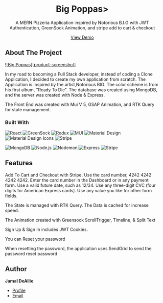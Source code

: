 <div align="center">
<h1 align="center">Big Poppas></h1>

<p align="center">A MERN Pizzeria Application inspired by Notorious B.I.G with JWT Authentication, GreenSock Animation, and stripe add to cart & checkout </p>
<p align="center"><a href="https://github.com/Jamal-Deallie/big-poppas.git">View Demo</a>
</p>
</div>

<!-- ABOUT THE PROJECT -->
## About The Project

[![Big Poppas][product-screenshot]](client/public/images/screenshots.png)

In my road to becoming a Full Stack developer, instead of coding a Clone Application, I decided to create my own application from scratch. The Application is inspired by the artist,Notorious BIG. The color scheme is from his first album, "Ready To Die". The database was created using MongoDB, and the server was created with Node & Express.

The Front End was created with Mui V 5, GSAP Animation, and RTK Query for state management.

<!-- BUILT WITH -->
### Built With


![React](https://img.shields.io/static/v1?style=for-the-badge&message=React&color=222222&logo=React&logoColor=61DAFB&label=)
![GreenSock](https://img.shields.io/static/v1?style=for-the-badge&message=GreenSock&color=222222&logo=GreenSock&logoColor=88CE02&label=)
![Redux](https://img.shields.io/static/v1?style=for-the-badge&message=Redux&color=764ABC&logo=Redux&logoColor=FFFFFF&label=)
![MUI](https://img.shields.io/static/v1?style=for-the-badge&message=MUI&color=007FFF&logo=MUI&logoColor=FFFFFF&label=)
![Material Design](https://img.shields.io/static/v1?style=for-the-badge&message=Material+Design&color=757575&logo=Material+Design&logoColor=FFFFFF&label=)
![Material Design Icons](https://img.shields.io/static/v1?style=for-the-badge&message=Material+Design+Icons&color=2196F3&logo=Material+Design+Icons&logoColor=FFFFFF&label=)
![Stripe](https://img.shields.io/static/v1?style=for-the-badge&message=Stripe&color=008CDD&logo=Stripe&logoColor=FFFFFF&label=)

![MongoDB](https://img.shields.io/static/v1?style=for-the-badge&message=MongoDB&color=47A248&logo=MongoDB&logoColor=FFFFFF&label=)
![Node.js](https://img.shields.io/static/v1?style=for-the-badge&message=Node.js&color=339933&logo=Node.js&logoColor=FFFFFF&label=)
![Nodemon](https://img.shields.io/static/v1?style=for-the-badge&message=Nodemon&color=222222&logo=Nodemon&logoColor=76D04B&label=)
![Express](https://img.shields.io/static/v1?style=for-the-badge&message=Express&color=000000&logo=Express&logoColor=FFFFFF&label=)
![Stripe](https://img.shields.io/static/v1?style=for-the-badge&message=Stripe&color=008CDD&logo=Stripe&logoColor=FFFFFF&label=)

<!-- FEATURES -->
## Features
Add To Cart and Checkout with Stripe. Use the card number, 4242 4242 4242 4242. Enter the card number in the Dashboard or in any payment form.
Use a valid future date, such as 12/34.
Use any three-digit CVC (four digits for American Express cards).
Use any value you like for other form fields.

The State is managed with RTK Query. The Data is cached for increase speed.

The Animation created with Greensock ScrollTrigger, Timeline, & Split Text

Sign Up & Sign In includes JWT Cookies. 

You can Reset your password

When resetting the password, the application uses SendGrid to send the password reset password

<!-- AUTHOR-->
## Author

**Jamal DeAllie**

- [Profile](https://github.com/Jamal-Deallie "Jamal De Allie")
- [Email](mailto:deallie.jamal@gmail.com?subject=Hi "Hi!")

